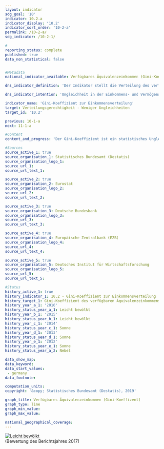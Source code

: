 ```yaml
---                   
layout: indicator                   
sdg_goal: '10'                   
indicator: 10.2.a                   
indicator_display: '10.2'                   
indicator_sort_order: '10-2-a'                   
permalink: /10-2-a/                   
sdg_indicator: /10-2-1/                   

#                   
reporting_status: complete                   
published: true                   
data_non_statistical: false                   


#Metadata                   
national_indicator_available: Verfügbares Äquivalenzeinkommen (Gini-Koeffizent)                   

dns_indicator_definition: 'Der Indikator stellt die Verteilung des verfügbaren Äquivalenzeinkommens pro Person mittels Gini-Koeffizienten dar.'                   

dns_indicator_intention: 'Ungleichheit in der Einkommens- und Vermögensverteilung ist ein grundsätzlich akzeptierter Bestandteil einer dynamischen Marktwirtschaft. Allerdings muss die Einkommens- und Vermögensspreizung moderat und die soziale Teilhabe aller gewährleistet bleiben. Durch entsprechende Rahmenbedingungen sowie zielgerichtete Umverteilung von Einkommen mittels Steuern und Sozialleistungen soll erreicht werden, dass der Gini-Koeffizient des verfügbaren Äquivalenzeinkommens unterhalb des EU-Durchschnitts liegt.'                   

indicator_name: 'Gini-Koeffizient zur Einkommensverteilung'                   
target: Verteilungsgerechtigkeit - Weniger Ungleichheiten                   
target_id: '10.2'                   

previous: 10-1-a                   
next: 11-1-a                   

#Content                    
content_and_progress: 'Der Gini-Koeffizient ist ein statistisches Ungleichverteilungsmaß. Er nimmt einen Wert zwischen 0 und 1 an. Dabei bedeutet der Wert 0, dass jede Person über exakt das gleiche Einkommen verfügt, während der Wert 1 dafür steht, dass nur eine einzige Person das gesamte Einkommen erhält, und somit die Situation mit maximaler Ungleichverteilung angibt. Der Gini-Koeffizient der Einkommensverteilung berücksichtigt allerdings nicht, welche Quellen zur Einkommenserzielung dienen (etwa Arbeitslohn, Mieteinkünfte oder Kapitalerträge). <br><br>Das Äquivalenzeinkommen ist ein Wert, der sich aus dem Gesamteinkommen eines Haushalts und der Anzahl und dem Alter der von diesem Einkommen lebenden Personen ergibt. Mithilfe einer Äquivalenzskala werden die Einkommen nach Haushaltsgröße und Zusammensetzung gewichtet, da durch die gemeinsame Nutzung von Wohnraum und Haushaltsgeräten Einspareffekte auftreten. Somit wird ein Vergleich der Einkommen unabhängig von Haushaltsgröße oder Alter der Haushaltsmitglieder ermöglicht, da das Äquivalenzeinkommen jedem Haushaltsmitglied in gleicher Höhe zugeordnet wird. Das verfügbare Äquivalenzeinkommen ist das Einkommen einschließlich Sozialtransfers eines Haushalts nach Steuern und anderen Abzügen, und somit das Einkommen, das für Ausgaben und Sparen zur Verfügung steht. Abzugrenzen davon ist das Äquivalenzeinkommen vor Sozialleistungen, bei dem das verfügbare Einkommen ohne eventuelle Sozialtransfers (z. B. Arbeitslosengeld, Wohnbeihilfe) betrachtet wird, und das Markteinkommen, das sich vor Steuern, Sozialabgaben und Sozialleistungen errechnet. <br><br>Die Ausgangsdaten zum Äquivalenzeinkommen stammen aus der europaweit harmonisierten jährlichen Statistik über Einkommen und Lebensbedingungen (EU-SILC), die Angaben zur Vermögensverteilung aus dem von der Europäischen Zentralbank unregelmäßig durchgeführten „Household Finance and Consumption Survey (HFCS)“. Dabei wird methodisch kompensiert, dass in freiwilligen Stichprobenerhebungen Haushalte mit hohem Einkommen bzw. großem Vermögen unterrepräsentiert sind. Somit sind sowohl für Einkommen als auch für Vermögen die Werte für Deutschland mit denen für Europa bzw. die Eurozone methodisch vergleichbar. Darüber hinaus liegen keine vergleichbaren, methodisch harmonisierten und gesicherten internationalen Vergleichswerte vor. Da aus EU-SILC noch kein Gini-Koeffizient für das Markteinkommen berechnet wird, wird hierfür auf die Angaben aus dem Sozio-oekonomischen Panel (SOEP) des Deutschen Instituts für Wirtschafsforschung zurückgegriffen. <br><br>Wie in den vergangenen Jahren entspricht der Gini-Koeffizient des verfügbaren Äquivalenzeinkommens für Deutschland (0,295) nahezu dem Wert für die Europäische Union (0,308) und zeigt einen stabilen Verlauf über die Jahre. Somit liegen zwischen Deutschland und Europa keine signifikanten Unterschiede in der Einkommensverteilung vor. Weiterhin liegt der Gini-Koeffizient des verfügbaren Äquivalenzeinkommens klar unter dem Gini-Koeffizienten des Äquivalenzeinkommens vor Sozialleistungen ohne Renten (0,295 zu 0,359). Erwartungsgemäß lag der Gini-Koeffizient des Markteinkommens mit 0,504 (2015) noch höher. Somit tragen in Deutschland also Sozialleistungen, Sozialversicherungen und Steuern erheblich zum Abbau von Ungleichheiten beim verfügbaren Einkommen bei. <br><br>Vermögen sind mit Blick auf den entsprechenden Gini-Koeffizienten (2014: 0,76) in Deutschland wesentlich ungleicher als die Einkommen verteilt. Dabei zeigt sich auch im Zeitablauf kaum eine Veränderung (2010: 0,76). Der Abstand zum europäischen Vergleichswert (Eurozone 2010: 0,69) ist deutlich. Allerdings relativieren einige durch den Gini-Koeffizienten nicht abgedeckte Faktoren den Eindruck einer überdurchschnittlich hohen Vermögensungleichheit. So werden bei der Bewertung des Vermögens zukünftige Renten- und Pensionsansprüche nicht berücksichtigt. Zudem leben Menschen in Deutschland im Vergleich zu anderen europäischen Ländern wegen des stärker ausgeprägten Mieterschutzes häufiger zu'                   

#Sources
source_active_1: true                           
source_organisation_1: Statistisches Bundesamt (Destatis)                           
source_organisation_logo_1:                            
source_url_1:                            
source_url_text_1:                            

source_active_2: true                           
source_organisation_2: Eurostat                           
source_organisation_logo_2:                            
source_url_2:                            
source_url_text_2:                            

source_active_3: true                           
source_organisation_3: Deutsche Bundesbank                           
source_organisation_logo_3:                            
source_url_3:                            
source_url_text_3:                            

source_active_4: true                           
source_organisation_4: Europäische Zentralbank (EZB)                           
source_organisation_logo_4:                            
source_url_4:                            
source_url_text_4:                            

source_active_5: true                           
source_organisation_5: Deutsches Institut für Wirtschaftsforschung                           
source_organisation_logo_5:                            
source_url_5:                            
source_url_text_5:                            

#Status                   
history_active_1: true                   
history_indicator_1: 10.2 - Gini-Koeffizient zur Einkommensverteilung                   
history_target_1: Gini-Koeffizient des verfügbaren Äquivalenzeinkommens unterhalb des EU Durchschnittswerts bis 2030
history_year_a_1: '2016'                           
history_status_year_a_1: Leicht bewölkt
history_year_b_1: '2015'                           
history_status_year_b_1: Leicht bewölkt
history_year_c_1: '2014'                           
history_status_year_c_1: Sonne
history_year_d_1: '2013'                           
history_status_year_d_1: Sonne
history_year_e_1: '2012'                           
history_status_year_e_1: Sonne
history_status_year_a_2: Nebel

data_show_map:                    
data_keyword:                    
data_start_values: 
 - germany                   
data_footnote:                    

computation_units:                    
copyright: '&copy; Statistisches Bundesamt (Destatis), 2019'                   

graph_title: Verfügbares Äquivalenzeinkommen (Gini-Koeffizent)                   
graph_type: line                   
graph_min_value:                    
graph_max_value:                    

national_geographical_coverage:                    
---
```

<div>                           
  <div class="my-header">                           
    <a href="https://nachhaltige-entwicklung-deutschland.github.io/open-sdg-site-starter/status/"><img src="https://g205sdgs.github.io/sdg-indicators/public/Wettersymbole/Leicht bewölkt.png" alt="Leicht bewölkt" />                           
    </a>                           
  </div>
  <div class="my-header-note">
    <span>(Bewertung des Berichtsjahres 2017)</span>
  </div>                           
</div>